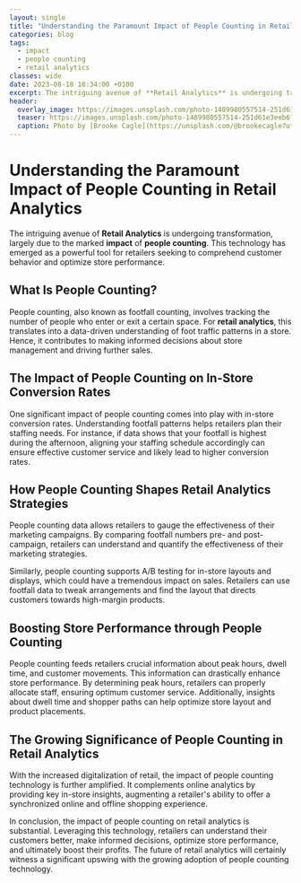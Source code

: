 ```yaml
---
layout: single
title: "Understanding the Paramount Impact of People Counting in Retail Analytics"
categories: blog
tags:
  - impact
  - people counting
  - retail analytics
classes: wide
date: 2023-08-18 18:34:00 +0100
excerpt: The intriguing avenue of **Retail Analytics** is undergoing transformation, largely due to the marked **impact** of **people counting**.
header:
  overlay_image: https://images.unsplash.com/photo-1489980557514-251d61e3eeb6?crop=entropy&cs=tinysrgb&fit=max&fm=jpg&ixid=M3w0Nzk0ODB8MHwxfHNlYXJjaHwxMHx8aW1wYWN0JTJDJTIwcGVvcGxlJTIwY291bnRpbmclMkMlMjByZXRhaWwlMjBhbmFseXRpY3N8ZW58MHwwfHx8MTY5MjM4MDA0MHww&ixlib=rb-4.0.3&q=80&w=1080
  teaser: https://images.unsplash.com/photo-1489980557514-251d61e3eeb6?crop=entropy&cs=tinysrgb&fit=max&fm=jpg&ixid=M3w0Nzk0ODB8MHwxfHNlYXJjaHwxMHx8aW1wYWN0JTJDJTIwcGVvcGxlJTIwY291bnRpbmclMkMlMjByZXRhaWwlMjBhbmFseXRpY3N8ZW58MHwwfHx8MTY5MjM4MDA0MHww&ixlib=rb-4.0.3&q=80&w=400
  caption: Photo by [Brooke Cagle](https://unsplash.com/@brookecagle?utm_source=peoplecounter&utm_medium=referral) on [Unsplash](https://unsplash.com/?utm_source=peoplecounter&utm_medium=referral)
---
```


# Understanding the Paramount Impact of People Counting in Retail Analytics

The intriguing avenue of **Retail Analytics** is undergoing transformation, largely due to the marked **impact** of **people counting**. This technology has emerged as a powerful tool for retailers seeking to comprehend customer behavior and optimize store performance.

## What Is People Counting?

People counting, also known as footfall counting, involves tracking the number of people who enter or exit a certain space. For **retail analytics**, this translates into a data-driven understanding of foot traffic patterns in a store. Hence, it contributes to making informed decisions about store management and driving further sales.

## The Impact of People Counting on In-Store Conversion Rates

One significant impact of people counting comes into play with in-store conversion rates. Understanding footfall patterns helps retailers plan their staffing needs. For instance, if data shows that your footfall is highest during the afternoon, aligning your staffing schedule accordingly can ensure effective customer service and likely lead to higher conversion rates.

## How People Counting Shapes Retail Analytics Strategies

People counting data allows retailers to gauge the effectiveness of their marketing campaigns. By comparing footfall numbers pre- and post-campaign, retailers can understand and quantify the effectiveness of their marketing strategies.

Similarly, people counting supports A/B testing for in-store layouts and displays, which could have a tremendous impact on sales. Retailers can use footfall data to tweak arrangements and find the layout that directs customers towards high-margin products.

## Boosting Store Performance through People Counting

People counting feeds retailers crucial information about peak hours, dwell time, and customer movements. This information can drastically enhance store performance. By determining peak hours, retailers can properly allocate staff, ensuring optimum customer service. Additionally, insights about dwell time and shopper paths can help optimize store layout and product placements.

## The Growing Significance of People Counting in Retail Analytics

With the increased digitalization of retail, the impact of people counting technology is further amplified. It complements online analytics by providing key in-store insights, augmenting a retailer's ability to offer a synchronized online and offline shopping experience. 

In conclusion, the impact of people counting on retail analytics is substantial. Leveraging this technology, retailers can understand their customers better, make informed decisions, optimize store performance, and ultimately boost their profits. The future of retail analytics will certainly witness a significant upswing with the growing adoption of people counting technology.